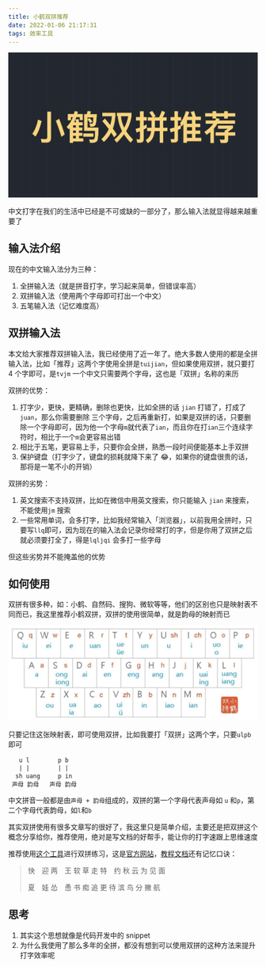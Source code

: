 ```yaml
---
title: 小鹤双拼推荐
date: 2022-01-06 21:17:31
tags: 效率工具
---
```


![](https://raw.githubusercontent.com/acmu/pictures/master/uPic/2022-01/07_13:23_reB0Tj.png)

中文打字在我们的生活中已经是不可或缺的一部分了，那么输入法就显得越来越重要了

## 输入法介绍

现在的中文输入法分为三种：

1. 全拼输入法（就是拼音打字，学习起来简单，但错误率高）
2. 双拼输入法（使用两个字母即可打出一个中文）
3. 五笔输入法（记忆难度高）

## 双拼输入法

本文给大家推荐双拼输入法，我已经使用了近一年了。绝大多数人使用的都是全拼输入法，比如「推荐」这两个字使用全拼是`tuijian`，但如果使用双拼，就只要打 4 个字即可，是`tvjm` 一个中文只需要两个字母，这也是「双拼」名称的来历

双拼的优势：

1. 打字少，更快，更精确，删除也更快，比如全拼的话 `jian` 打错了，打成了`juan`，那么你需要删除 三个字母，之后再重新打，如果是双拼的话，只要删除一个字母即可，因为他一个字母`m`就代表了`ian`，而且你在打`ian`三个连续字符时，相比于一个`m`会更容易出错
1. 相比于五笔，更容易上手，只要你会全拼，熟悉一段时间便能基本上手双拼
1. 保护键盘（打字少了，键盘的损耗就降下来了 😂，如果你的键盘很贵的话，那将是一笔不小的开销）

双拼的劣势：

1. 英文搜索不支持双拼，比如在微信中用英文搜索，你只能输入 `jian` 来搜索，不能使用`jm` 搜索
2. 一些常用单词，会多打字，比如我经常输入「浏览器」，以前我用全拼时，只要写`llq`即可，因为现在的输入法会记录你经常打的字，但是你用了双拼之后就必须要打全了，得是`lqljqi` 会多打一些字母

但这些劣势并不能掩盖他的优势

## 如何使用

双拼有很多种，如：小鹤、自然码、搜狗、微软等等，他们的区别也只是映射表不同而已，我这里推荐小鹤双拼，双拼的使用很简单，就是韵母的映射而已

![](https://raw.githubusercontent.com/acmu/pictures/master/uPic/2022-01/06_18:35_omA4qq.png)

只要记住这张映射表，即可使用双拼，比如我要打「双拼」这两个字，只要`ulpb`即可

```
   u l        p b
   | |        | |
  sh uang     p in
 声母 韵母   声母 韵母
```

中文拼音一般都是由`声母 + 韵母`组成的，双拼的第一个字母代表声母如 `u` 和`p`，第二个字母代表韵母，如`l`和`b`

其实双拼使用有很多文章写的很好了，我这里只是简单介绍，主要还是把双拼这个概念分享给你，推荐使用，绝对是写文档的好帮手，能让你的打字速跟上思维速度

推荐使用[这个工具](https://api.ihint.me/shuang/)进行双拼练习，这是[官方网站](https://www.flypy.com/)，[教程文档](https://help.flypy.com/#/up)还有记忆口诀：

> 快　迎 两　王 软 草 走 特　约 秋 云 为 见 面
>
> 夏　娃 怂　恿 书 痴 追 更 待 滨 鸟 分 撇 航

## 思考

1. 其实这个思想就像是代码开发中的 snippet
2. 为什么我使用了那么多年的全拼，都没有想到可以使用双拼的这种方法来提升打字效率呢
